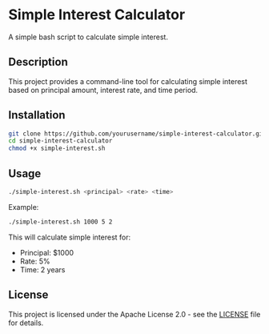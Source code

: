 # Simple Interest Calculator

A simple bash script to calculate simple interest.

## Description
This project provides a command-line tool for calculating simple interest based on principal amount, interest rate, and time period.

## Installation
```bash
git clone https://github.com/yourusername/simple-interest-calculator.git
cd simple-interest-calculator
chmod +x simple-interest.sh
```

## Usage
```bash
./simple-interest.sh <principal> <rate> <time>
```

Example:
```bash
./simple-interest.sh 1000 5 2
```
This will calculate simple interest for:
- Principal: $1000
- Rate: 5%
- Time: 2 years

## License
This project is licensed under the Apache License 2.0 - see the [LICENSE](LICENSE) file for details.
